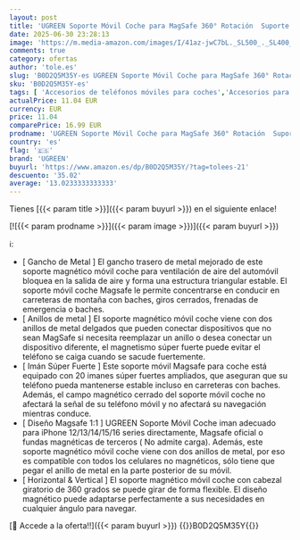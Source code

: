 ```yaml
---
layout: post
title: 'UGREEN Soporte Móvil Coche para MagSafe 360° Rotación  Suporte Telemovel Carro Magnético Gancho Metálico para Rejilla del Aire  Compatible con iPhone16/15/14  Samsung Galaxy y Otros Smartphones Negro'
date: 2025-06-30 23:28:13
image: 'https://m.media-amazon.com/images/I/41az-jwC7bL._SL500_._SL400_.jpg'
comments: true
category: ofertas
author: 'tole.es'
slug: 'B0D2Q5M35Y-es UGREEN Soporte Móvil Coche para MagSafe 360° Rotación...'
sku: 'B0D2Q5M35Y-es'
tags: [ 'Accesorios de teléfonos móviles para coches','Accesorios para móviles','Comunicación móvil y accesorios','Cunas de teléfonos móviles para coches','Electrónica','magsafe','ugreen','🇪🇸', ]
actualPrice: 11.04 EUR
currency: EUR
price: 11.04
comparePrice: 16.99 EUR
prodname: 'UGREEN Soporte Móvil Coche para MagSafe 360° Rotación  Suporte Telemovel Carro Magnético Gancho Metálico para Rejilla del Aire  Compatible con iPhone16/15/14  Samsung Galaxy y Otros Smartphones Negro'
country: 'es'
flag: '🇪🇸'
brand: 'UGREEN'
buyurl: 'https://www.amazon.es/dp/B0D2Q5M35Y/?tag=tolees-21'
descuento: '35.02'
average: '13.0233333333333'
---
```


Tienes [{{< param title >}}]({{< param buyurl >}}) en el siguiente enlace!

[![{{< param prodname >}}]({{< param image >}})]({{< param buyurl >}})

ℹ️:

- [ Gancho de Metal ] El gancho trasero de metal mejorado de este soporte magnético móvil coche para ventilación de aire del automóvil bloquea en la salida de aire y forma una estructura triangular estable. El soporte móvil coche Magsafe le permite concentrarse en conducir en carreteras de montaña con baches, giros cerrados, frenadas de emergencia o baches.
- [ Anillos de metal ] El soporte magnético móvil coche viene con dos anillos de metal delgados que pueden conectar dispositivos que no sean MagSafe si necesita reemplazar un anillo o desea conectar un dispositivo diferente, el magnetismo súper fuerte puede evitar el teléfono se caiga cuando se sacude fuertemente.
- [ Imán Súper Fuerte ] Este soporte móvil Magsafe para coche está equipado con 20 imanes súper fuertes ampliados, que aseguran que su teléfono pueda mantenerse estable incluso en carreteras con baches. Además, el campo magnético cerrado del soporte móvil coche no afectará la señal de su teléfono móvil y no afectará su navegación mientras conduce.
- [ Diseño Magsafe 1:1 ] UGREEN Soporte Móvil Coche iman adecuado para iPhone 12/13/14/15/16 series directamente, Magsafe oficial o fundas magnéticas de terceros ( No admite carga). Además, este soporte magnético móvil coche viene con dos anillos de metal, por eso es compatible con todos los celulares no magnéticos, sólo tiene que pegar el anillo de metal en la parte posterior de su móvil.
- [ Horizontal & Vertical ] El soporte magnético móvil coche con cabezal giratorio de 360 ​​grados se puede girar de forma flexible. El diseño magnético puede adaptarse perfectamente a sus necesidades en cualquier ángulo para navegar.

[🛒 Accede a la oferta!!]({{< param buyurl >}})
{{<world>}}B0D2Q5M35Y{{</world>}}

